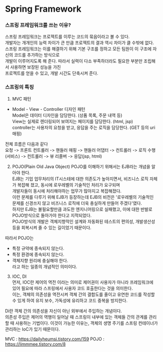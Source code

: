 # Spring Framework

### 스프링 프레임워크를 쓰는 이유?  
스프링 프레임워크는 프로젝트를 이루는 코드의 묶음이라고 볼 수 있다.  
개발자는 개개인의 능력 차이가 큰 만큼 프로젝트의 결과 역시 차이가 클 수밖에 없다.  
스프링 프레임워크는 이를 해결하기 위해 기본 구조를 정하고 모든 팀원이 이 구조에 자신의 코드를 추가하는 방식으로  
개발이 이루어지도록 해 준다. 따라서 실력이 다소 부족하더라도 필요한 부분만 조립해서 사용하면 보장된 성능을 가진  
프로젝트를 얻을 수 있고, 개발 시간도 단축시켜 준다.

### 스프링의 특징  
1. MVC 패턴
- Model - View - Controller 디자인 패턴  
Model은 데이터 디자인을 담당한다. (상품 목록, 주문 내역 등)  
View는 실제로 렌더링되어 보여지는 페이지를 담당한다. (html, jsp)  
controller는 사용자의 요청을 받고, 응답을 주는 로직을 담당한다. (GET 등의 uri 매핑)  

전체 흐름은 다음과 같다  
요청 -> 프론트 컨트롤러 -> 핸들러 매핑 -> 핸들러 어댑터 -> 컨트롤러 -> 로직 수행(서비스) -> 컨트롤러 -> 뷰 리졸버 -> 응답(jsp, html)  

2. POJO(Plain Old Java Object)
POJO를 이해하기 위해서는 EJB라는 개념을 알아야 한다.  
EJB는 기업 업무처리의 IT시스테에 대한 의존도가 높아지면서, 비즈니스 로직 자체가 복잡해 졌고, 동시에 로우레벨의 기술적인 처리가 요구되며  
개발자들이 동시에 처리해야하는 업무가 많아지고 복잡해졌다.  
이런 문제를 다루기 위해 EJB가 등장하는데 EJB의 비전은 '로우레벨의 기술적인 문제를 신경쓰지 않고 비즈니스 로직에 더욱 충실하게 만들어 주겠다'였다.  
하지만 EJB는 불필요할만큼 과도한 엔지니어링으로 실패했고, 이에 대한 반발로 POJO방식으로 돌아가야 한다고 지적되었다.  
POJO방식의 개발은 객체지향적인 설계와 자동화된 테스트의 편의성, 개발생산성 등을 회복시켜 줄 수 있는 길이었기 때문이다.

따라서 POJO는 
- 특정 규약에 종속되지 않는다.  
- 특정 환경에 종속되지 않는다.  
- 객체지향 원리에 충실해야 한다.  
라고 하는 일종의 개념적인 의미이다.

3. IOC, DI  
먼저, IOC란 제어의 역전 이라는 의미로 제어권이 사용자가 아니라 프레임워크에 있어 필요에 따라 스프링에서 사용자 코드 호출한다는 것을 의미한다.  
이는, 객체의 의존성을 역전시켜 객체 간의 결합도를 줄이고 유연한 코드를 작성할 수 있게 하여 유지 보수, 가독성에 유리하고 코드 중복을 방지한다.  

Di란 객체 간의 의존성을 자신이 아닌 외부에서 주입하는 개념이다.  
의존성 주입은 제어의 역행이 일어날 때 스프링이 내부에 있는 객체들 간의 관계를 관리할 때 사용하는 기법이다.
이것이 가능한 이유는, 객체의 생명 주기를 스프링 컨테이너가 관리하는 IoC가 있기 때문이다.

MVC : https://dailyheumsi.tistory.com/159
POJO : https://limmmee.tistory.com/8
